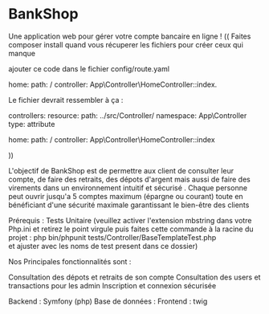 # BankShop

Une application web pour gérer votre compte bancaire en ligne !
((
Faites composer install quand vous récuperer les fichiers pour créer ceux qui manque

ajouter ce code dans le fichier config/route.yaml

home:
    path: /
    controller: App\Controller\HomeController::index.


Le fichier devrait ressembler à ça :

controllers:
    resource:
        path: ../src/Controller/
        namespace: App\Controller
    type: attribute

home:
    path: /
    controller: App\Controller\HomeController::index

))


L'objectif de BankShop est de permettre aux client de consulter leur compte, de faire des retraits,
des dépots d'argent mais aussi de faire des virements dans un environnement intuitif et sécurisé .
Chaque personne peut ouvrir jusqu'a 5 comptes maximum (épargne ou courant) toute en bénéficiant d'une 
sécurité maximale garantissant le bien-être des clients

Prérequis :
Tests Unitaire (veuillez activer l'extension mbstring dans votre Php.ini et retirez le point virgule
puis faites cette commande à la racine du projet :   php bin/phpunit tests/Controller/BaseTemplateTest.php    
et ajuster avec les noms de test present dans ce dossier)




Nos Principales fonctionnalités sont :

Consultation des dépots et retraits de son compte
Consultation des users et transactions pour les admin
Inscription et connexion sécurisée


Backend : Symfony (php)
Base de données : 
Frontend : twig
